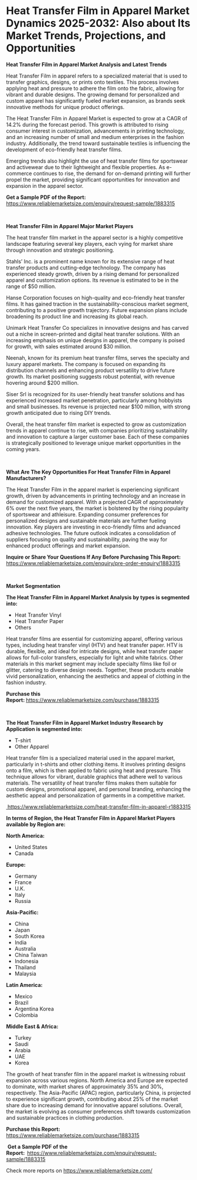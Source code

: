 <p><h1>Heat Transfer Film in Apparel Market Dynamics 2025-2032: Also about Its Market Trends, Projections, and Opportunities</h1></p><p><strong>Heat Transfer Film in Apparel Market Analysis and Latest Trends</strong></p>
<p><p>Heat Transfer Film in apparel refers to a specialized material that is used to transfer graphics, designs, or prints onto textiles. This process involves applying heat and pressure to adhere the film onto the fabric, allowing for vibrant and durable designs. The growing demand for personalized and custom apparel has significantly fueled market expansion, as brands seek innovative methods for unique product offerings.</p><p>The Heat Transfer Film in Apparel Market is expected to grow at a CAGR of 14.2% during the forecast period. This growth is attributed to rising consumer interest in customization, advancements in printing technology, and an increasing number of small and medium enterprises in the fashion industry. Additionally, the trend toward sustainable textiles is influencing the development of eco-friendly heat transfer films. </p><p>Emerging trends also highlight the use of heat transfer films for sportswear and activewear due to their lightweight and flexible properties. As e-commerce continues to rise, the demand for on-demand printing will further propel the market, providing significant opportunities for innovation and expansion in the apparel sector.</p></p>
<p><strong>Get a Sample PDF of the Report:&nbsp;</strong> <a href="https://www.reliablemarketsize.com/enquiry/request-sample/1883315?utm_campaign=3553&utm_medium=2&utm_source=Github&utm_content=ia&utm_term=03042025&utm_id=heat-transfer-film-in-apparel">https://www.reliablemarketsize.com/enquiry/request-sample/1883315</a></p>
<p>&nbsp;</p>
<p><strong>Heat Transfer Film in Apparel Major Market Players</strong></p>
<p><p>The heat transfer film market in the apparel sector is a highly competitive landscape featuring several key players, each vying for market share through innovation and strategic positioning. </p><p>Stahls’ Inc. is a prominent name known for its extensive range of heat transfer products and cutting-edge technology. The company has experienced steady growth, driven by a rising demand for personalized apparel and customization options. Its revenue is estimated to be in the range of $50 million.</p><p>Hanse Corporation focuses on high-quality and eco-friendly heat transfer films. It has gained traction in the sustainability-conscious market segment, contributing to a positive growth trajectory. Future expansion plans include broadening its product line and increasing its global reach.</p><p>Unimark Heat Transfer Co specializes in innovative designs and has carved out a niche in screen-printed and digital heat transfer solutions. With an increasing emphasis on unique designs in apparel, the company is poised for growth, with sales estimated around $30 million.</p><p>Neenah, known for its premium heat transfer films, serves the specialty and luxury apparel markets. The company is focused on expanding its distribution channels and enhancing product versatility to drive future growth. Its market positioning suggests robust potential, with revenue hovering around $200 million.</p><p>Siser Srl is recognized for its user-friendly heat transfer solutions and has experienced increased market penetration, particularly among hobbyists and small businesses. Its revenue is projected near $100 million, with strong growth anticipated due to rising DIY trends.</p><p>Overall, the heat transfer film market is expected to grow as customization trends in apparel continue to rise, with companies prioritizing sustainability and innovation to capture a larger customer base. Each of these companies is strategically positioned to leverage unique market opportunities in the coming years.</p></p>
<p>&nbsp;</p>
<p><strong>What Are The Key Opportunities For Heat Transfer Film in Apparel Manufacturers?</strong></p>
<p><p>The Heat Transfer Film in the apparel market is experiencing significant growth, driven by advancements in printing technology and an increase in demand for customized apparel. With a projected CAGR of approximately 6% over the next five years, the market is bolstered by the rising popularity of sportswear and athleisure. Expanding consumer preferences for personalized designs and sustainable materials are further fueling innovation. Key players are investing in eco-friendly films and advanced adhesive technologies. The future outlook indicates a consolidation of suppliers focusing on quality and sustainability, paving the way for enhanced product offerings and market expansion.</p></p>
<p><strong>Inquire or Share Your Questions If Any Before Purchasing This Report:</strong> <a href="https://www.reliablemarketsize.com/enquiry/pre-order-enquiry/1883315?utm_campaign=3553&utm_medium=2&utm_source=Github&utm_content=ia&utm_term=03042025&utm_id=heat-transfer-film-in-apparel">https://www.reliablemarketsize.com/enquiry/pre-order-enquiry/1883315</a></p>
<p>&nbsp;</p>
<p><strong>Market Segmentation</strong></p>
<p><strong>The Heat Transfer Film in Apparel Market Analysis by types is segmented into:</strong></p>
<p><ul><li>Heat Transfer Vinyl</li><li>Heat Transfer Paper</li><li>Others</li></ul></p>
<p><p>Heat transfer films are essential for customizing apparel, offering various types, including heat transfer vinyl (HTV) and heat transfer paper. HTV is durable, flexible, and ideal for intricate designs, while heat transfer paper allows for full-color transfers, especially for light and white fabrics. Other materials in this market segment may include specialty films like foil or glitter, catering to diverse design needs. Together, these products enable vivid personalization, enhancing the aesthetics and appeal of clothing in the fashion industry.</p></p>
<p><strong>Purchase this Report:&nbsp;</strong><a href="https://www.reliablemarketsize.com/purchase/1883315?utm_campaign=3553&utm_medium=2&utm_source=Github&utm_content=ia&utm_term=03042025&utm_id=heat-transfer-film-in-apparel">https://www.reliablemarketsize.com/purchase/1883315</a></p>
<p>&nbsp;</p>
<p><strong>The Heat Transfer Film in Apparel Market Industry Research by Application is segmented into:</strong></p>
<p><ul><li>T-shirt</li><li>Other Apparel</li></ul></p>
<p><p>Heat transfer film is a specialized material used in the apparel market, particularly in t-shirts and other clothing items. It involves printing designs onto a film, which is then applied to fabric using heat and pressure. This technique allows for vibrant, durable graphics that adhere well to various materials. The versatility of heat transfer films makes them suitable for custom designs, promotional apparel, and personal branding, enhancing the aesthetic appeal and personalization of garments in a competitive market.</p></p>
<p><a href="https://www.reliablemarketsize.com/heat-transfer-film-in-apparel-r1883315?utm_campaign=3553&utm_medium=2&utm_source=Github&utm_content=ia&utm_term=03042025&utm_id=heat-transfer-film-in-apparel">&nbsp;https://www.reliablemarketsize.com/heat-transfer-film-in-apparel-r1883315</a></p>
<p><strong>In terms of Region, the Heat Transfer Film in Apparel Market Players available by Region are:</strong></p>
<p>
    <p> <strong> North America: </strong>
        <ul>
            <li>United States</li>
            <li>Canada</li>
        </ul>
        </p> 
    <p> <strong> Europe: </strong>
        <ul>
            <li>Germany</li>
            <li>France</li>
            <li>U.K.</li>
            <li>Italy</li>
            <li>Russia</li>
        </ul>
        </p> 
    <p> <strong> Asia-Pacific: </strong>
        <ul>
            <li>China</li>
            <li>Japan</li>
            <li>South Korea</li>
            <li>India</li>
            <li>Australia</li>
            <li>China Taiwan</li>
            <li>Indonesia</li>
            <li>Thailand</li>
            <li>Malaysia</li>
        </ul>
        </p> 
    <p> <strong> Latin America: </strong>
        <ul>
            <li>Mexico</li>
            <li>Brazil</li>
            <li>Argentina Korea</li>
            <li>Colombia</li>
        </ul>
        </p> 
    <p> <strong> Middle East & Africa: </strong>
        <ul>
            <li>Turkey</li>
            <li>Saudi</li>
            <li>Arabia</li>
            <li>UAE</li>
            <li>Korea</li>
        </ul>
    </p>
    </p>
<p><p>The growth of heat transfer film in the apparel market is witnessing robust expansion across various regions. North America and Europe are expected to dominate, with market shares of approximately 35% and 30%, respectively. The Asia-Pacific (APAC) region, particularly China, is projected to experience significant growth, contributing about 25% of the market share due to increasing demand for innovative apparel solutions. Overall, the market is evolving as consumer preferences shift towards customization and sustainable practices in clothing production.</p></p>
<p><strong>Purchase this Report: </strong><a href="https://www.reliablemarketsize.com/purchase/1883315?utm_campaign=3553&utm_medium=2&utm_source=Github&utm_content=ia&utm_term=03042025&utm_id=heat-transfer-film-in-apparel">https://www.reliablemarketsize.com/purchase/1883315</a></p>
<p>&nbsp;<strong>Get a Sample PDF of the Report:&nbsp;&nbsp;</strong><a href="https://www.reliablemarketsize.com/enquiry/request-sample/1883315?utm_campaign=3553&utm_medium=2&utm_source=Github&utm_content=ia&utm_term=03042025&utm_id=heat-transfer-film-in-apparel">https://www.reliablemarketsize.com/enquiry/request-sample/1883315</a></p>
<p><strong></strong></p>
<p>Check more reports on <a href="https://www.reliablemarketsize.com/?utm_campaign=3553&utm_medium=2&utm_source=Github&utm_content=ia&utm_term=03042025&utm_id=heat-transfer-film-in-apparel">https://www.reliablemarketsize.com/</a></p>
